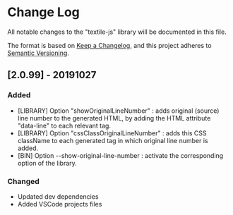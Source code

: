 # Change Log
All notable changes to the "textile-js" library will be documented in this file.

The format is based on [Keep a Changelog](https://keepachangelog.com/en/1.0.0/),
and this project adheres to [Semantic Versioning](https://semver.org/spec/v2.0.0.html).


## [2.0.99] - 20191027
### Added
- [LIBRARY] Option "showOriginalLineNumber" : adds original (source) line number to the generated HTML, by adding the HTML attribute "data-line" to each relevant tag.
- [LIBRARY] Option "cssClassOriginalLineNumber" : adds this CSS className to each generated tag in which original line number is added.
- [BIN] Option --show-original-line-number : activate the corresponding option of the library.

### Changed
- Updated dev dependencies
- Added VSCode projects files